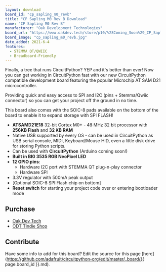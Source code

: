 ```yaml
---
layout: download
board_id: "cp_sapling_m0_revb"
title: "CP Sapling M0 Rev B Download"
name: "CP Sapling M0 Rev B"
manufacturer: "Oak Development Technologies"
board_url: "https://www.oakdev.tech/store/p10/%28Coming_Soon%29_CP_Sapling_Rev_B.html#/"
board_image: "cp_sapling_m0_revb.jpg"
date_added: 2021-6-4
features:
  - STEMMA QT/QWIIC
  - Breadboard-Friendly
---
```


Finally, a tree that runs CircuitPython? YEP and it's better than ever! Now you can get working in CircuitPython fast with our new CircuitPython compatible development board featuring the popular Microchip AT SAM D21 microcontroller.

Providing quick and easy access to SPI and I2C (pins + Stemma/Qwiic connector) so you can get your project off the ground in no time.

This board also comes with the SOIC-8 pads available on the bottom of the board to enable it to expand storage with SPI FLASH!


 * **ATSAMD21E18** 32-bit Cortex M0+ - 48 MHz 32 bit processor with **256KB Flash** and **32 KB RAM**
 * Native USB supported by every OS - can be used in CircuitPython as USB serial console, MIDI, Keyboard/Mouse HID, even a little disk drive for storing Python scripts.
 * Can be used with **CircuitPython** (Arduino coming soon!)
 * **Built in BIG 3535 RGB NeoPixel LED**
 * **12 GPIO pins**:
   * Hardware I2C port with STEMMA QT plug-n-play connector
   * Hardware SPI
 * 3.3V regulator with 500mA peak output
 * [Optional SOIC-8 SPI Flash chip on bottom]
 * **Reset switch** for starting your project code over or entering bootloader mode

## Purchase

* [Oak Dev Tech](https://www.oakdev.tech/store/p10/%28Coming_Soon%29_CP_Sapling_Rev_B.html#/)
* [ODT Tindie Shop](https://www.tindie.com/products/oakdevtech/cp-sapling-rev-b-samd21-micro-dev-board/)

## Contribute

Have some info to add for this board? Edit the source for this page [here](https://github.com/adafruit/circuitpython-org/edit/master/_board/{{ page.board_id }}.md).
